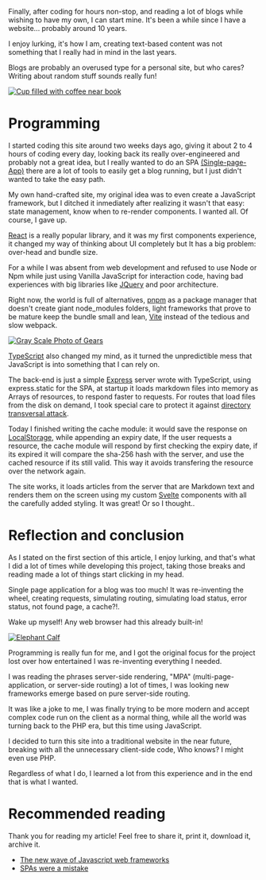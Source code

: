 <!-- {
    "title": "Hello World: The suffering of modern web development.",
    "creationDate": "1664329953541",
    "description": "My experience building this site and how modern web development is."
} -->

Finally, after coding for hours non-stop, and reading a lot of blogs while wishing to have my own, I can start mine. It's been a while since I have a website... probably around 10 years.

I enjoy lurking, it's how I am, creating text-based content was not something that I really had in mind in the last years.

Blogs are probably an overused type for a personal site, but who cares? Writing about random stuff sounds really fun!

[![Cup filled with coffee near book](/image/0)](https://www.pexels.com/photo/black-and-white-blog-business-coffee-261579/)

# Programming

I started coding this site around two weeks days ago, giving it about 2 to 4 hours of coding every day, looking back its really over-engineered and probably not a great idea, but I really wanted to do an SPA [(Single-page-App)](https://en.wikipedia.org/wiki/Single-page_application) there are a lot of tools to easily get a blog running, but I just didn't wanted to take the easy path.

My own hand-crafted site, my original idea was to even create a JavaScript framework, but I ditched it inmediately after
realizing it wasn't that easy: state management, know when to re-render components. I wanted all. Of course, I gave up.

[React](https://reactjs.org/) is a really popular library, and it was my first components experience, it changed my way of thinking about UI completely but It has a big problem: over-head and bundle size.

For a while I was absent from web development and refused to use Node or Npm while just using Vanilla JavaScript for interaction code, having bad experiences with big libraries like [JQuery](https://jquery.com/) and poor architecture.

Right now, the world is full of alternatives, [pnpm](https://pnpm.io/) as a package manager that doesn't create giant
node_modules folders, light frameworks that prove to be mature keep the bundle small and lean, [Vite](https://vitejs.dev/) instead of the tedious and slow webpack.

[![Gray Scale Photo of Gears](/image/2)](https://www.pexels.com/photo/gray-scale-photo-of-gears-159298/)

[TypeScript](https://www.typescriptlang.org/) also changed my mind, as it turned the unpredictible mess that JavaScript is into something that I can rely on.

The back-end is just a simple [Express](https://expressjs.com/) server wrote with TypeScript, using express.static for the SPA, at startup it loads markdown files into memory as Arrays of resources, to respond faster to requests. For routes that load files from the disk on demand, I took special care to protect it against [directory transversal attack](https://en.wikipedia.org/wiki/Directory_traversal_attack).

Today I finished writing the cache module: it would save the response on [LocalStorage](https://developer.mozilla.org/en-US/docs/Web/API/Window/localStorage), while appending an expiry date, If the user requests a resource, the cache module will respond by first checking the expiry date, if its expired it will compare the sha-256 hash with the server, and use the cached resource if its still valid. This way it avoids transfering the resource over the network again.

The site works, it loads articles from the server that are Markdown text and renders them on the screen using my custom [Svelte](https://svelte.dev) components with all the carefully added styling. It was great! Or so I thought..

# Reflection and conclusion

As I stated on the first section of this article, I enjoy lurking, and that's what I did a lot of times while developing this project, taking those breaks and reading made a lot of things start clicking in my head.

Single page application for a blog was too much! It was re-inventing the wheel, creating requests, simulating routing, simulating load status, error status, not found page, a cache?!.

Wake up myself! Any web browser had this already built-in!

[![Elephant Calf](/image/3)](https://www.pexels.com/photo/elephant-calf-133394/)

Programming is really fun for me, and I got the original focus for the project lost over how entertained I was re-inventing everything I needed.

I was reading the phrases server-side rendering, "MPA" (multi-page-application, or server-side routing) a lot of times, I was looking new frameworks emerge based on pure server-side routing.

It was like a joke to me, I was finally trying to be more modern and accept complex code run on the client as a normal thing, while all the world was turning back to the PHP era, but this time using JavaScript.

I decided to turn this site into a traditional website in the near future, breaking with all the unnecessary client-side code, Who knows? I might even use PHP.

Regardless of what I do, I learned a lot from this experience and in the end that is what I wanted.

# Recommended reading

Thank you for reading my article! Feel free to share it, print it, download it, archive it.

-   [The new wave of Javascript web frameworks](https://frontendmastery.com/posts/the-new-wave-of-javascript-web-frameworks/)
-   [SPAs were a mistake](https://gomakethings.com/spas-were-a-mistake/)
